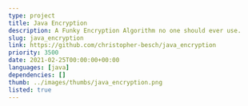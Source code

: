 ```yaml
---
type: project
title: Java Encryption
description: A Funky Encryption Algorithm no one should ever use.
slug: java_encryption
link: https://github.com/christopher-besch/java_encryption
priority: 3500
date: 2021-02-25T00:00:00+00:00
languages: [java]
dependencies: []
thumb: ../images/thumbs/java_encryption.png
listed: true
---
```



